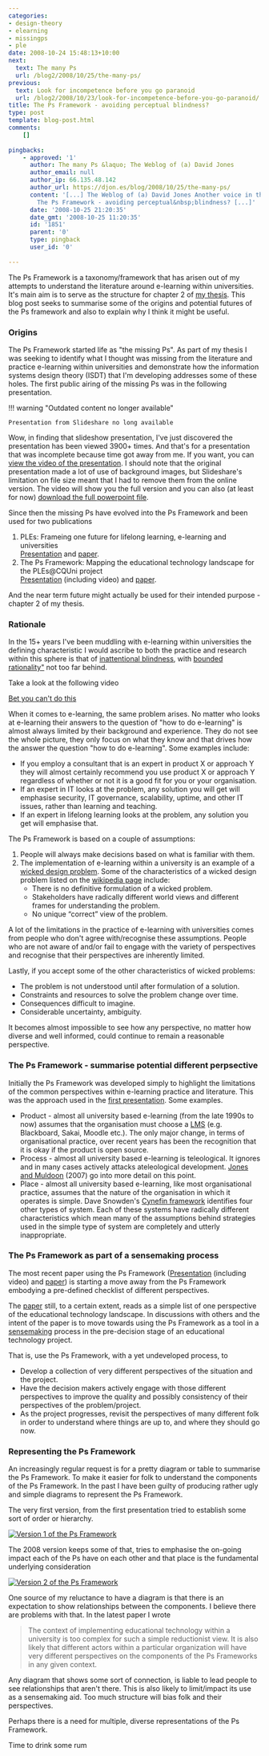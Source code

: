 ```yaml
---
categories:
- design-theory
- elearning
- missingps
- ple
date: 2008-10-24 15:48:13+10:00
next:
  text: The many Ps
  url: /blog2/2008/10/25/the-many-ps/
previous:
  text: Look for incompetence before you go paranoid
  url: /blog2/2008/10/23/look-for-incompetence-before-you-go-paranoid/
title: The Ps Framework - avoiding perceptual blindness?
type: post
template: blog-post.html
comments:
    []
    
pingbacks:
    - approved: '1'
      author: The many Ps &laquo; The Weblog of (a) David Jones
      author_email: null
      author_ip: 66.135.48.142
      author_url: https://djon.es/blog/2008/10/25/the-many-ps/
      content: '[...] The Weblog of (a) David Jones Another voice in the blogosphere    &laquo;
        The Ps Framework - avoiding perceptual&nbsp;blindness? [...]'
      date: '2008-10-25 21:20:35'
      date_gmt: '2008-10-25 11:20:35'
      id: '1851'
      parent: '0'
      type: pingback
      user_id: '0'
    
---
```

The Ps Framework is a taxonomy/framework that has arisen out of my attempts to understand the literature around e-learning within universities. It's main aim is to serve as the structure for chapter 2 of [my thesis](/blog2/research/phd-thesis/). This blog post seeks to summarise some of the origins and potential futures of the Ps framework and also to explain why I think it might be useful.

### Origins

The Ps Framework started life as "the missing Ps". As part of my thesis I was seeking to identify what I thought was missing from the literature and practice e-learning within universities and demonstrate how the information systems design theory (ISDT) that I'm developing addresses some of these holes. The first public airing of the missing Ps was in the following presentation.


!!! warning "Outdated content no longer available"

    Presentation from Slideshare no long available


Wow, in finding that slideshow presentation, I've just discovered the presentation has been viewed 3900+ times. And that's for a presentation that was incomplete because time got away from me. If you want, you can [view the video of the presentation](http://video.google.com/videoplay?docid=5012901113240908756&hl=en). I should note that the original presentation made a lot of use of background images, but Slideshare's limitation on file size meant that I had to remove them from the online version. The video will show you the full version and you can also (at least for now) [download the full powerpoint file](http://cq-pan.cqu.edu.au/david-jones/Publications/Presentations/missingPs_all.ppt).

Since then the missing Ps have evolved into the Ps Framework and been used for two publications

1. PLEs: Frameing one future for lifelong learning, e-learning and universities  
    [Presentation](http://www.slideshare.net/davidj/ples-framing-one-future-for-lifelong-learning-elearning-and-universities/) and [paper](/blog2/publications/ples-framing-one-future-for-lifelong-learning-e-learning-and-universities/).
2. The Ps Framework: Mapping the educational technology landscape for the PLEs@CQUni project  
    [Presentation](http://www.slideshare.net/davidj/the-ps-framework-mapping-the-educational-technology-landscape-for-the-plescquni-project/) (including video) and [paper](/blog2/publications/the-ps-framework-mapping-the-landscape-for-the-plescquni-project/).

And the near term future might actually be used for their intended purpose - chapter 2 of my thesis.

### Rationale

In the 15+ years I've been muddling with e-learning within universities the defining characteristic I would ascribe to both the practice and research within this sphere is that of [inattentional blindness](http://en.wikipedia.org/wiki/Inattentional_blindness), with [bounded rationality"](http://en.wikipedia.org/wiki/Bounded_rationality) not too far behind.

Take a look at the following video

[Bet you can't do this](http://vids.myspace.com/index.cfm?fuseaction=vids.individual&videoid=43809287)  

When it comes to e-learning, the same problem arises. No matter who looks at e-learning their answers to the question of "how to do e-learning" is almost always limited by their background and experience. They do not see the whole picture, they only focus on what they know and that drives how the answer the question "how to do e-learning". Some examples include:

- If you employ a consultant that is an expert in product X or approach Y they will almost certainly recommend you use product X or approach Y regardless of whether or not it is a good fit for you or your organisation.
- If an expert in IT looks at the problem, any solution you will get will emphasise security, IT governance, scalability, uptime, and other IT issues, rather than learning and teaching.
- If an expert in lifelong learning looks at the problem, any solution you get will emphasise that.

The Ps Framework is based on a couple of assumptions:

1. People will always make decisions based on what is familiar with them.
2. The implementation of e-learning within a university is an example of a [wicked design problem](http://en.wikipedia.org/wiki/Wicked_problems). Some of the characteristics of a wicked design problem listed on the [wikipedia page](http://en.wikipedia.org/wiki/Wicked_problems) include:
    - There is no definitive formulation of a wicked problem.
    - Stakeholders have radically different world views and different frames for understanding the problem.
    - No unique “correct” view of the problem.

A lot of the limitations in the practice of e-learning with universities comes from people who don't agree with/recognise these assumptions. People who are not aware of and/or fail to engage with the variety of perspectives and recognise that their perspectives are inherently limited.

Lastly, if you accept some of the other characteristics of wicked problems:

- The problem is not understood until after formulation of a solution.
- Constraints and resources to solve the problem change over time.
- Consequences difficult to imagine.
- Considerable uncertainty, ambiguity.

It becomes almost impossible to see how any perspective, no matter how diverse and well informed, could continue to remain a reasonable perspective.

### The Ps Framework - summarise potential different perpsective

Initially the Ps Framework was developed simply to highlight the limitations of the common perspectives within e-learning practice and literature. This was the approach used in the [first presentation](http://www.slideshare.net/davidj/the-missing-ps-lessons-for-the-adoption-and-implementation-of-learning-management-systems/). Some examples.

- Product - almost all university based e-learning (from the late 1990s to now) assumes that the organisation must choose a [LMS](http://en.wikipedia.org/wiki/Learning_management_system) (e.g. Blackboard, Sakai, Moodle etc.). The only major change, in terms of organisational practice, over recent years has been the recognition that it is okay if the product is open source.
- Process - almost all university based e-learning is teleological. It ignores and in many cases actively attacks ateleological development. [Jones and Muldoon](/blog2/publications/the-teleological-reason-why-icts-limit-choice-for-university-learners-and-learning/) (2007) go into more detail on this point.
- Place - almost all university based e-learning, like most organisational practice, assumes that the nature of the organisation in which it operates is simple. Dave Snowden's [Cynefin framework](http://en.wikipedia.org/wiki/Cynefin) identifies four other types of system. Each of these systems have radically different characteristics which mean many of the assumptions behind strategies used in the simple type of system are completely and utterly inappropriate.

### The Ps Framework as part of a sensemaking process

The most recent paper using the Ps Framework ([Presentation](http://www.slideshare.net/davidj/the-ps-framework-mapping-the-educational-technology-landscape-for-the-plescquni-project/) (including video) and [paper](/blog2/publications/the-ps-framework-mapping-the-landscape-for-the-plescquni-project/)) is starting a move away from the Ps Framework embodying a pre-defined checklist of different perspectives.

The [paper](/blog2/publications/the-ps-framework-mapping-the-landscape-for-the-plescquni-project/) still, to a certain extent, reads as a simple list of one perspective of the educational technology landscape. In discussions with others and the intent of the paper is to move towards using the Ps Framework as a tool in a [sensemaking](http://en.wikipedia.org/wiki/Sensemaking) process in the pre-decision stage of an educational technology project.

That is, use the Ps Framework, with a yet undeveloped process, to

- Develop a collection of very different perspectives of the situation and the project.
- Have the decision makers actively engage with those different perspectives to improve the quality and possibly consistency of their perspectives of the problem/project.
- As the project progresses, revisit the perspectives of many different folk in order to understand where things are up to, and where they should go now.

### Representing the Ps Framework

An increasingly regular request is for a pretty diagram or table to summarise the Ps Framework. To make it easier for folk to understand the components of the Ps Framework. In the past I have been guilty of producing rather ugly and simple diagrams to represent the Ps Framework.

The very first version, from the first presentation tried to establish some sort of order or hierarchy.

[![Version 1 of the Ps Framework](images/2968889380_eba4bb5ace_m.jpg)](http://www.flickr.com/photos/david_jones/2968889380/ "Version 1 of the Ps Framework by David T Jones, on Flickr")

The 2008 version keeps some of that, tries to emphasise the on-going impact each of the Ps have on each other and that place is the fundamental underlying consideration

[![Version 2 of the Ps Framework](images/2968044617_c3a10fd3d0_m.jpg)](http://www.flickr.com/photos/david_jones/2968044617/ "Version 2 of the Ps Framework by David T Jones, on Flickr")

One source of my reluctance to have a diagram is that there is an expectation to show relationships between the components. I believe there are problems with that. In the latest paper I wrote

> The context of implementing educational technology within a university is too complex for such a simple reductionist view. It is also likely that different actors within a particular organization will have very different perspectives on the components of the Ps Frameworks in any given context.

Any diagram that shows some sort of connection, is liable to lead people to see relationships that aren't there. This is also likely to limit/impact its use as a sensemaking aid. Too much structure will bias folk and their perspectives.

Perhaps there is a need for multiple, diverse representations of the Ps Framework.

Time to drink some rum